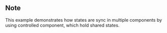 ## Note

This example demonstrates how states are sync in multiple components by using controlled component, which hold shared states.